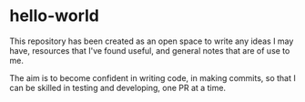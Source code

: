# hello-world

This repository has been created as an open space to write any ideas I may have, resources that I've found useful, and general notes that are of use to me.

The aim is to become confident in writing code, in making commits, so that I can be skilled in testing and developing, one PR at a time.  
